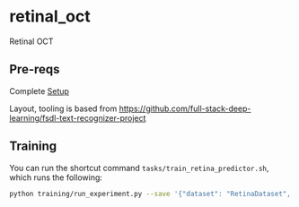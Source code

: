 # retinal_oct
Retinal OCT


## Pre-reqs
Complete [Setup](./setup.md)

Layout, tooling is based from https://github.com/full-stack-deep-learning/fsdl-text-recognizer-project


## Training
You can run the shortcut command `tasks/train_retina_predictor.sh`, which runs the following:

```sh
python training/run_experiment.py --save '{"dataset": "RetinaDataset", "model": "RetinaModel", "network": "resnet", "train_args": {"batch_size": 32}}'
```
